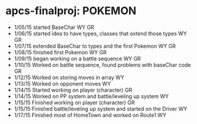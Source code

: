apcs-finalproj: POKEMON
==============

- 1/05/15 started BaseChar WY GR
- 1/06/15 started idea to have types, classes that extend those types WY GR
- 1/07/15 extended BaseChar to types and the first Pokemon WY GR
- 1/08/15 finished first Pokemon WY GR
- 1/09/15 began working on a battle sequence WY GR
- 1/10/15 Worked on battle sequence, found problems with baseChar code GR
- 1/12/15 Worked on storing moves in array WY
- 1/13/15 Worked on opponent moves WY
- 1/14/15 Started working on player (character) GR
- 1/14/15 Worked on PP system and battle/leveling up system WY
- 1/15/15 Finished working on player (character) GR
- 1/15/15 Finished battle/leveling up system and started on the Driver WY
- 1/17/15 Finished most of HomeTown and worked on Route1 WY
